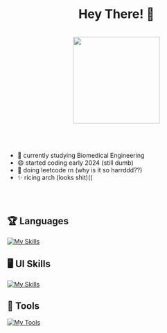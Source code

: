 # <h1 align = center>Hey There! 👋 </h1>
<br>


<div align = center>
  
  <a href="https://github.com/anuraghazra/convoychat">
    <img height=200 align="center" src="https://github-readme-stats.vercel.app/api/top-langs?username=JuleeC&layout=compact&langs_count=8&card_width=300&theme=radical" />
  </a>
</div>
<br>
<br>
<br>


- 👀 currently studying Biomedical Engineering
- 😄 started coding early 2024 (still dumb)
- 🦀 doing leetcode rn (why is it so harrddd??)
- ✨ ricing arch (looks shit)((
  

<br></br>


## 🏆 Languages


[![My Skills](https://skillicons.dev/icons?i=cs,c,py,java,dart)](https://skillicons.dev)

## 🖥️ UI Skills

[![My Skills](https://skillicons.dev/icons?i=html,css,md,flutter)](https://skillicons.dev)





## 🧰 Tools

[![My Tools](https://skillicons.dev/icons?i=obsidian,vscode,git,bash,arch,neovim)](https://skillicons.dev)



  

